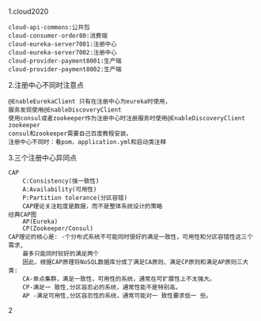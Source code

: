 1.cloud2020

    cloud-api-commons:公共包 
    cloud-consumer-order80:消费端
    cloud-eureka-server7001:注册中心
    cloud-eureka-server7002:注册中心
    cloud-provider-payment8001:生产端
    cloud-provider-payment8002:生产端

2.注册中心不同时注意点

    @EnableEurekaClient 只有在注册中心为eureka时使用，
    服务发现使用@EnableDiscoveryClient
    使用consul或者zookeeper作为注册中心时注册服务时使用@EnableDiscoveryClient
    zookeeper
    consul和zookeeper需要自己百度教程安装。
    注册中心不同时：看pom，application.yml和启动类注释
    
 3.三个注册中心异同点

    CAP
    	C:Consistency(强一致性)
    	A:Availability(可用性)
    	P:Partition tolerance(分区容错)
    	CAP理论关注粒度是数据，而不是整体系统设计的策略
    经典CAP图
    	AP(Eureka)
    	CP(Zookeeper/Consul)
    CAP理论的核心是: -个分布式系统不可能同时很好的满足一致性，可用性和分区容错性这三个需求,
        最多只能同时较好的满足两个
        因此，根据CAP原理将NoSQL数据库分成了满足CA原则、满足CP原则和满足AP原则三大类:
        CA-单点集群，满足一致性，可用性的系统，通常在可扩展性上不太强大。
        CP-满足一 致性,分区容忍必的系统，通常性能不是特别高。
        AP -满足可用性,分区容忍性的系统，通常可能对一 致性要求低一 些。
2